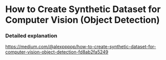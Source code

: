 # How to Create Synthetic Dataset for Computer Vision (Object Detection)  

### Detailed explanation
https://medium.com/@alexppppp/how-to-create-synthetic-dataset-for-computer-vision-object-detection-fd8ab2fa5249
